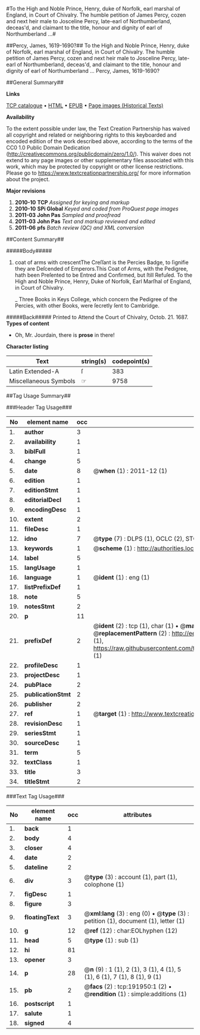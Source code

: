 #To the High and Noble Prince, Henry, duke of Norfolk, earl marshal of England, in Court of Chivalry. The humble petition of James Percy, cozen and next heir male to Josceline Percy, late-earl of Northumberland, deceas'd, and claimant to the title, honour and dignity of earl of Northumberland ...#

##Percy, James, 1619-1690?##
To the High and Noble Prince, Henry, duke of Norfolk, earl marshal of England, in Court of Chivalry. The humble petition of James Percy, cozen and next heir male to Josceline Percy, late-earl of Northumberland, deceas'd, and claimant to the title, honour and dignity of earl of Northumberland ...
Percy, James, 1619-1690?

##General Summary##

**Links**

[TCP catalogue](http://www.ota.ox.ac.uk/tcp/)  • 
[HTML](http://tei.it.ox.ac.uk/tcp/Texts-HTML/free/B09/B09717.html)  • 
[EPUB](http://tei.it.ox.ac.uk/tcp/Texts-EPUB/free/B09/B09717.epub) • 
[Page images (Historical Texts)](https://historicaltexts.jisc.ac.uk/eebo-80923364e)

**Availability**

To the extent possible under law, the Text Creation Partnership has waived all copyright and related or neighboring rights to this keyboarded and encoded edition of the work described above, according to the terms of the CC0 1.0 Public Domain Dedication (http://creativecommons.org/publicdomain/zero/1.0/). This waiver does not extend to any page images or other supplementary files associated with this work, which may be protected by copyright or other license restrictions. Please go to https://www.textcreationpartnership.org/ for more information about the project.

**Major revisions**

1. __2010-10__ __TCP__ *Assigned for keying and markup*
1. __2010-10__ __SPi Global__ *Keyed and coded from ProQuest page images*
1. __2011-03__ __John Pas__ *Sampled and proofread*
1. __2011-03__ __John Pas__ *Text and markup reviewed and edited*
1. __2011-06__ __pfs__ *Batch review (QC) and XML conversion*

##Content Summary##

#####Body#####

1. coat of arms with crescentThe Creſſant is the Percies Badge, to ſignifie they are Deſcended of Emperors.This Coat of Arms, with the Pedigree, hath been Preſented to be Entred and Confirmed, but ſtill Refuſed.
To the High and Noble Prince, Henry, Duke of Norfolk, Earl Marſhal of England, in Court of Chivalry.

    _ Three Books in Keys College, which concern the Pedigree of the Percies, with other Books, were ſecretly ſent to Cambridge.

#####Back#####
Printed to Attend the Court of Chivalry, Octob. 21. 1687.
**Types of content**

  * Oh, Mr. Jourdain, there is **prose** in there!

**Character listing**


|Text|string(s)|codepoint(s)|
|---|---|---|
|Latin Extended-A|ſ|383|
|Miscellaneous Symbols|☞|9758|

##Tag Usage Summary##

###Header Tag Usage###

|No|element name|occ|attributes|
|---|---|---|---|
|1.|__author__|3||
|2.|__availability__|1||
|3.|__biblFull__|1||
|4.|__change__|5||
|5.|__date__|8| @__when__ (1) : 2011-12 (1)|
|6.|__edition__|1||
|7.|__editionStmt__|1||
|8.|__editorialDecl__|1||
|9.|__encodingDesc__|1||
|10.|__extent__|2||
|11.|__fileDesc__|1||
|12.|__idno__|7| @__type__ (7) : DLPS (1), OCLC (2), STC (2), EEBO-CITATION (1), VID (1)|
|13.|__keywords__|1| @__scheme__ (1) : http://authorities.loc.gov/ (1)|
|14.|__label__|5||
|15.|__langUsage__|1||
|16.|__language__|1| @__ident__ (1) : eng (1)|
|17.|__listPrefixDef__|1||
|18.|__note__|5||
|19.|__notesStmt__|2||
|20.|__p__|11||
|21.|__prefixDef__|2| @__ident__ (2) : tcp (1), char (1)  •  @__matchPattern__ (2) : ([0-9\-]+):([0-9IVX]+) (1), (.+) (1)  •  @__replacementPattern__ (2) : http://eebo.chadwyck.com/downloadtiff?vid=$1&page=$2 (1), https://raw.githubusercontent.com/textcreationpartnership/Texts/master/tcpchars.xml#$1 (1)|
|22.|__profileDesc__|1||
|23.|__projectDesc__|1||
|24.|__pubPlace__|2||
|25.|__publicationStmt__|2||
|26.|__publisher__|2||
|27.|__ref__|1| @__target__ (1) : http://www.textcreationpartnership.org/docs/. (1)|
|28.|__revisionDesc__|1||
|29.|__seriesStmt__|1||
|30.|__sourceDesc__|1||
|31.|__term__|5||
|32.|__textClass__|1||
|33.|__title__|3||
|34.|__titleStmt__|2||


###Text Tag Usage###

|No|element name|occ|attributes|
|---|---|---|---|
|1.|__back__|1||
|2.|__body__|4||
|3.|__closer__|4||
|4.|__date__|2||
|5.|__dateline__|2||
|6.|__div__|3| @__type__ (3) : account (1), part (1), colophone (1)|
|7.|__figDesc__|1||
|8.|__figure__|3||
|9.|__floatingText__|3| @__xml:lang__ (3) : eng (0)  •  @__type__ (3) : petition (1), document (1), letter (1)|
|10.|__g__|12| @__ref__ (12) : char:EOLhyphen (12)|
|11.|__head__|5| @__type__ (1) : sub (1)|
|12.|__hi__|81||
|13.|__opener__|3||
|14.|__p__|28| @__n__ (9) : 1 (1), 2 (1), 3 (1), 4 (1), 5 (1), 6 (1), 7 (1), 8 (1), 9 (1)|
|15.|__pb__|2| @__facs__ (2) : tcp:191950:1 (2)  •  @__rendition__ (1) : simple:additions (1)|
|16.|__postscript__|1||
|17.|__salute__|1||
|18.|__signed__|4||
